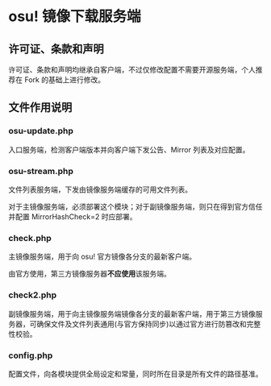 # osu! 镜像下载服务端
## 许可证、条款和声明
许可证、条款和声明均继承自客户端，不过仅修改配置不需要开源服务端，个人推荐在 Fork 的基础上进行修改。

## 文件作用说明
### osu-update.php
入口服务端，检测客户端版本并向客户端下发公告、Mirror 列表及对应配置。

### osu-stream.php
文件列表服务端，下发由镜像服务端缓存的可用文件列表。

对于主镜像服务端，必须部署这个模块；对于副镜像服务端，则只在得到官方信任并配置 MirrorHashCheck=2 时应部署。

### check.php
主镜像服务端，用于向 osu! 官方镜像各分支的最新客户端。

由官方使用，第三方镜像服务器**不应使用**该服务端。

### check2.php
副镜像服务端，用于向主镜像服务端镜像各分支的最新客户端，用于第三方镜像服务器，可确保文件及文件列表通用(与官方保持同步)以通过官方进行防篡改和完整性校验。

### config.php
配置文件，向各模块提供全局设定和常量，同时所在目录是所有文件的路径基准。
